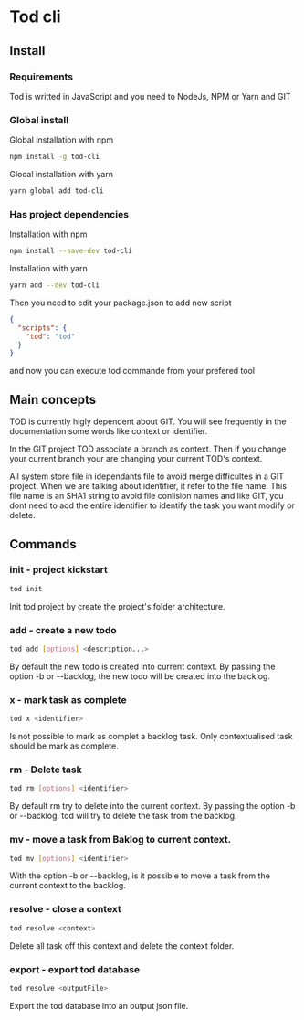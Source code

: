# Tod cli

## Install

### Requirements

Tod is writted in JavaScript and you need to NodeJs, NPM or Yarn and GIT

### Global install

Global installation with npm

```bash
npm install -g tod-cli
```

Glocal installation with yarn

```bash
yarn global add tod-cli
```

### Has project dependencies

Installation with npm

```bash
npm install --save-dev tod-cli
```

Installation with yarn

```bash
yarn add --dev tod-cli
```

Then you need to edit your package.json to add new script

```JSON
{
  "scripts": {
    "tod": "tod"
  }
}
```

and now you can execute tod commande from your prefered tool

## Main concepts

TOD is currently higly dependent about GIT. You will see frequently in the documentation some words like context or identifier.

In the GIT project TOD associate a branch as context. Then if you change your current branch your are changing your current TOD's context.

All system store file in idependants file to avoid merge difficultes in a GIT project. When we are talking about identifier, it refer to the file name. This file name is an SHA1 string to avoid file conlision names and like GIT, you dont need to add the entire identifier to identify the task you want modify or delete.


## Commands


### init - project kickstart
```bash
tod init
```
Init tod project by create the project's folder architecture.


### add - create a new todo
```bash
tod add [options] <description...>
```
By default the new todo is created into current context. By passing the option -b or --backlog, the new todo will be created into the backlog.


### x - mark task as complete
```bash
tod x <identifier>
```
Is not possible to mark as complet a backlog task. Only contextualised task should be mark as complete.


### rm - Delete task
```bash
tod rm [options] <identifier>
```
By default rm try to delete into the current context. By passing the option -b or --backlog, tod will try to delete the task from the backlog.


### mv - move a task from Baklog to current context.
```bash
tod mv [options] <identifier>
```
With the option -b or --backlog, is it possible to move a task from the current context to the backlog.

### resolve - close a context
```bash
tod resolve <context>
```
Delete all task off this context and delete the context folder.


### export - export tod database
```bash
tod resolve <outputFile>
```
Export the tod database into an output json file.



